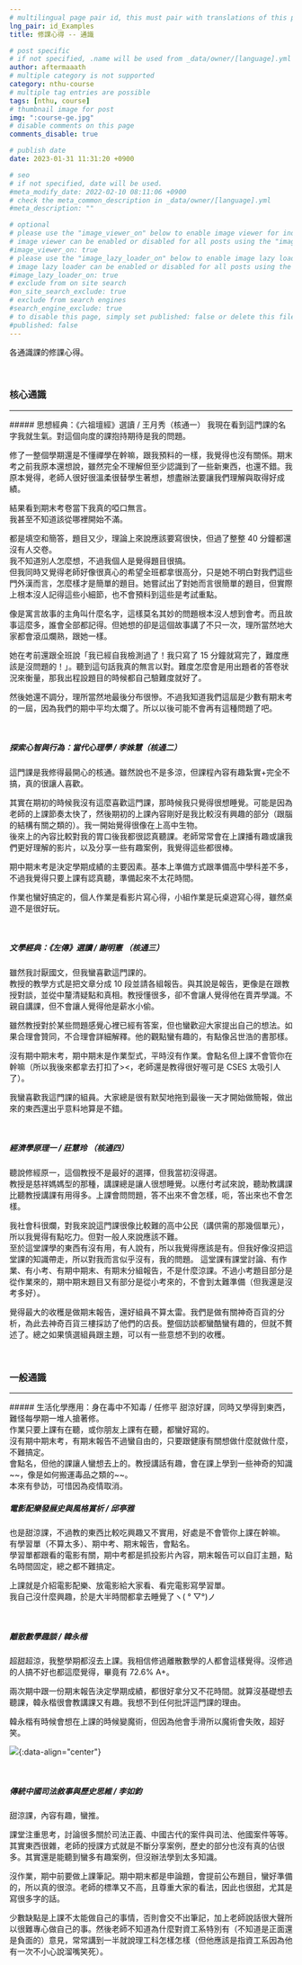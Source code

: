 ```yaml
---
# multilingual page pair id, this must pair with translations of this page. (This name must be unique)
lng_pair: id_Examples
title: 修課心得 -- 通識 

# post specific
# if not specified, .name will be used from _data/owner/[language].yml
author: aftermaaath
# multiple category is not supported
category: nthu-course 
# multiple tag entries are possible
tags: [nthu, course]
# thumbnail image for post
img: ":course-ge.jpg"
# disable comments on this page
comments_disable: true

# publish date
date: 2023-01-31 11:31:20 +0900

# seo
# if not specified, date will be used.
#meta_modify_date: 2022-02-10 08:11:06 +0900
# check the meta_common_description in _data/owner/[language].yml
#meta_description: ""

# optional
# please use the "image_viewer_on" below to enable image viewer for individual pages or posts (_posts/ or [language]/_posts folders).
# image viewer can be enabled or disabled for all posts using the "image_viewer_posts: true" setting in _data/conf/main.yml.
#image_viewer_on: true
# please use the "image_lazy_loader_on" below to enable image lazy loader for individual pages or posts (_posts/ or [language]/_posts folders).
# image lazy loader can be enabled or disabled for all posts using the "image_lazy_loader_posts: true" setting in _data/conf/main.yml.
#image_lazy_loader_on: true
# exclude from on site search
#on_site_search_exclude: true
# exclude from search engines
#search_engine_exclude: true
# to disable this page, simply set published: false or delete this file
#published: false
---
```


<!-- outline-start -->

各通識課的修課心得。

<!-- outline-end -->

<br>

### 核心通識
<hr>
##### 思想經典：《六祖壇經》選讀 / 王月秀（核通一）
我現在看到這門課的名字我就生氣。對這個向度的課抱持期待是我的問題。

修了一整個學期還是不懂禪學在幹嘛，跟我預料的一樣，我覺得也沒有關係。期末考之前我原本還想說，雖然完全不理解但至少認識到了一些新東西，也還不錯。我原本覺得，老師人很好很溫柔很替學生著想，想盡辦法要讓我們理解與取得好成績。

結果看到期末考卷當下我真的啞口無言。<br>
我甚至不知道該從哪裡開始不滿。

都是填空和簡答，題目又少，理論上來說應該要寫很快，但過了整整 40 分鐘都還沒有人交卷。<br>
我不知道別人怎麼想，不過我個人是覺得題目很搞。<br>
但我同時又覺得老師好像很真心的希望全班都拿很高分，只是她不明白對我們這些門外漢而言，怎麼樣才是簡單的題目。她嘗試出了對她而言很簡單的題目，但實際上根本沒人記得這些小細節，也不會預料到這些是考試重點。

像是寓言故事的主角叫什麼名字，這樣莫名其妙的問題根本沒人想到會考。而且故事這麼多，誰會全部都記得。但她想的卻是這個故事講了不只一次，理所當然地大家都會滾瓜爛熟，跟她一樣。

她在考前還跟全班說「我已經自我檢測過了！我只寫了 15 分鐘就寫完了，難度應該是沒問題的！」。聽到這句話我真的無言以對。難度怎麼會是用出題者的答卷狀況來衡量，那我出程設題目的時候都自己驗難度就好了。

然後她還不調分，理所當然地最後分布很慘。不過我知道我們這屆是少數有期末考的一屆，因為我們的期中平均太爛了。所以以後可能不會再有這種問題了吧。

<br>

##### 探索心智與行為：當代心理學 / 李姝慧（核通二）
這門課是我修得最開心的核通。雖然說也不是多涼，但課程內容有趣紮實+完全不搞，真的很讓人喜歡。

其實在期初的時候我沒有這麼喜歡這門課，那時候我只覺得很想睡覺。可能是因為老師的上課節奏太快了，然後期初的上課內容剛好是我比較沒有興趣的部分（跟腦的結構有關之類的）。我一開始覺得很像在上高中生物。<br>
後來上的內容比較對我的胃口後我都很認真聽課。老師常常會在上課播有趣或讓我們更好理解的影片，以及分享一些有趣案例，我覺得這些都很棒。

期中期末考是決定學期成績的主要因素。基本上準備方式跟準備高中學科差不多，不過我覺得只要上課有認真聽，準備起來不太花時間。

作業也蠻好搞定的，個人作業是看影片寫心得，小組作業是玩桌遊寫心得，雖然桌遊不是很好玩。

<br>

##### 文學經典：《左傳》選讀 / 謝明憲 （核通三）
雖然我討厭國文，但我蠻喜歡這門課的。<br>
教授的教學方式是把文章分成 10 段並請各組報告。與其說是報告，更像是在跟教授對談，並從中釐清疑點和真相。教授懂很多，卻不會讓人覺得他在賣弄學識。不親自講課，但不會讓人覺得他是薪水小偷。

雖然教授對於某些問題感覺心裡已經有答案，但也蠻歡迎大家提出自己的想法。如果合理會贊同，不合理會詳細解釋。他的觀點蠻有趣的，有點像呂世浩的書那樣。

沒有期中期末考，期中期末是作業型式，平時沒有作業。會點名但上課不會管你在幹嘛（所以我後來都拿去打扣了><，老師還是教得很好喔可是 CSES 太吸引人了）。

我蠻喜歡我這門課的組員。大家總是很有默契地拖到最後一天才開始做簡報，做出來的東西還出乎意料地算是不錯。

<br>

##### 經濟學原理一 / 莊慧玲 （核通四）
聽說修經原一，這個教授不是最好的選擇，但我當初沒得選。<br>
教授是慈祥媽媽型的那種，講課總是讓人很想睡覺。以應付考試來說，聽助教講課比聽教授講課有用得多。上課會問問題，答不出來不會怎樣，呃，答出來也不會怎樣。

我社會科很爛，對我來說這門課很像比較難的高中公民（講供需的那幾個單元），所以我覺得有點吃力。但對一般人來說應該不難。<br>
至於這堂課學的東西有沒有用，有人說有，所以我覺得應該是有。但我好像沒把這堂課的知識帶走，所以對我而言似乎沒有，我的問題。
這堂課有課堂討論、有作業、有小考、有期中期末、有期末分組報告，不是什麼涼課。不過小考題目部分是從作業來的，期中期末題目又有部分是從小考來的，不會到太難準備（但我還是沒考多好）。

覺得最大的收穫是做期末報告，還好組員不算太雷。我們是做有關神奇百貨的分析，為此去神奇百貨三樓採訪了他們的店長。整個訪談都蠻酷蠻有趣的，但就不贅述了。總之如果慎選組員跟主題，可以有一些意想不到的收穫。

<br>

### 一般通識
<hr>
##### 生活化學應用：身在毒中不知毒 / 任修平
甜涼好課，同時又學得到東西，難怪每學期一堆人搶著修。<br>
作業只要上課有在聽，或你朋友上課有在聽，都蠻好寫的。<br>
沒有期中期末考，有期末報告不過蠻自由的，只要跟健康有關想做什麼就做什麼，不難搞定。<br>
會點名，但他的課讓人蠻想去上的。教授講話有趣，會在課上學到一些神奇的知識~~，像是如何搬運毒品之類的~~。<br>
本來有參訪，可惜因為疫情取消。

<br>

##### 電影配樂發展史與風格賞析 / 邱亭雅
也是甜涼課，不過教的東西比較吃興趣又不實用，好處是不會管你上課在幹嘛。<br>
有學習單（不算太多）、期中考、期末報告，會點名。<br>
學習單都跟看的電影有關，期中考都是抓投影片內容，期末報告可以自訂主題，點名時間固定，總之都不難搞定。

上課就是介紹電影配樂、放電影給大家看、看完電影寫學習單。<br>
我自己沒什麼興趣，於是大半時間都拿去睡覺了ヽ( ° ▽°)ノ

<br>

##### 離散數學趣談 / 韓永楷
超甜超涼，我整學期都沒去上課。我相信修過離散數學的人都會這樣覺得。沒修過的人搞不好也都這麼覺得，畢竟有 72.6% A+。

兩次期中跟一份期末報告決定學期成績，都很好拿分又不花時間。就算沒基礎想去聽課，韓永楷很會教講課又有趣。我想不到任何批評這門課的理由。

韓永楷有時候會想在上課的時候變魔術，但因為他會手滑所以魔術會失敗，超好笑。

![](https://imgur.com/tsMJ3EE.png){:data-align="center"}

<br>

##### 傳統中國司法敘事與歷史思維 / 李如鈞
甜涼課，內容有趣，蠻推。

課堂注重思考，討論很多關於司法正義、中國古代的案件與司法、他國案件等等。其實東西很雜，老師的授課方式就是不斷分享案例，歷史的部分也沒有真的佔很多。其實還是能聽到蠻多有趣案例，但沒辦法學到太多知識。

沒作業，期中前要做上課筆記。期中期末都是申論題，會提前公布題目，蠻好準備的，所以真的很涼。老師的標準又不高，且尊重大家的看法，因此也很甜，尤其是寫很多字的話。

少數缺點是上課不太能做自己的事情，否則會交不出筆記，加上老師說話很大聲所以很難專心做自己的事。然後老師不知道為什麼對資工系特別有（不知道是正面還是負面的）意見，常常講到一半就說理工科怎樣怎樣（但他應該是指資工系因為他有一次不小心說溜嘴笑死）。
